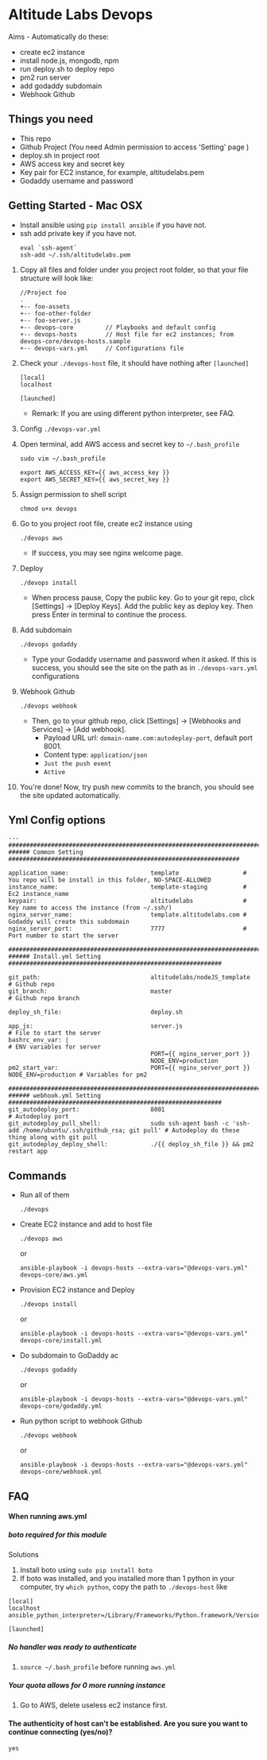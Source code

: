 Altitude Labs Devops
===

Aims - Automatically do these:
* create ec2 instance
* install node.js, mongodb, npm
* run deploy.sh to deploy repo
* pm2 run server
* add godaddy subdomain
* Webhook Github

## Things you need
* This repo
* Github Project (You need Admin permission to access 'Setting' page )
* deploy.sh in project root
* AWS access key and secret key
* Key pair for EC2 instance, for example, altitudelabs.pem
* Godaddy username and password

## Getting Started - Mac OSX

* Install ansible using `pip install ansible` if you have not.
* ssh add private key if you have not.
    ```
    eval `ssh-agent`
    ssh-add ~/.ssh/altitudelabs.pem
    ```

1. Copy all files and folder under you project root folder, so that your file structure will look like:
    ```
    //Project foo
    .
    +-- foo-assets
    +-- foo-other-folder
    +-- foo-server.js
    +-- devops-core         // Playbooks and default config
    +-- devops-hosts        // Host file for ec2 instances; from devops-core/devops-hosts.sample
    +-- devops-vars.yml     // Configurations file
    ```

2. Check your `./devops-host` file, it should have nothing after `[launched]`
    ```
    [local]
    localhost

    [launched]
    ```
    * Remark: If you are using different python interpreter, see FAQ.

3. Config `./devops-var.yml`

4. Open terminal, add AWS access and secret key to `~/.bash_profile`
    ```
    sudo vim ~/.bash_profile
    ```

    ```
    export AWS_ACCESS_KEY={{ aws_access_key }}
    export AWS_SECRET_KEY={{ aws_secret_key }}
    ```

5. Assign permission to shell script
    ```
    chmod u+x devops

    ```

6. Go to you project root file, create ec2 instance using
    ```
    ./devops aws
    ```
    * If success, you may see nginx welcome page.

7. Deploy
    ```
    ./devops install
    ```
    * When process pause, Copy the public key. Go to your git repo, click [Settings] -> [Deploy Keys]. Add the public key as deploy key. Then press Enter in terminal to continue the process.


8. Add subdomain
    ```
    ./devops godaddy
    ```
    * Type your Godaddy username and password when it asked. If this is success, you should see the site on the path as in `./devops-vars.yml` configurations

9. Webhook Github
    ```
    ./devops webhook
    ```
    * Then, go to your github repo, click [Settings] -> [Webhooks and Services] -> [Add webhook].
      * Payload URL url: `domain-name.com:autodeploy-port`, default port 8001.
      * Content type: `application/json`
      * `Just the push event`
      * `Active`

10. You're done! Now, try push new commits to the branch, you should see the site updated automatically.


## Yml Config options
```
---
#######################################################################################
###### Common Setting #################################################################

application_name:                       template                  # You repo will be install in this folder, NO-SPACE-ALLOWED
instance_name:                          template-staging          # Ec2 instance_name
keypair:                                altitudelabs              # Key name to access the instance (from ~/.ssh/)
nginx_server_name:                      template.altitudelabs.com # Godaddy will create this subdomain
nginx_server_port:                      7777                      # Port number to start the server

#######################################################################################
###### Install.yml Setting ############################################################

git_path:                               altitudelabs/nodeJS_template  # Github repo
git_branch:                             master                        # Github repo branch

deploy_sh_file:                         deploy.sh

app_js:                                 server.js                     # File to start the server
bashrc_env_var: |                                                     # ENV variables for server
                                        PORT={{ nginx_server_port }}  
                                        NODE_ENV=production
pm2_start_var:                          PORT={{ nginx_server_port }} NODE_ENV=production # Variables for pm2

#######################################################################################
###### webhook.yml Setting ############################################################
git_autodeploy_port:                    8001                          # Autodeploy port
git_autodeploy_pull_shell:              sudo ssh-agent bash -c 'ssh-add /home/ubuntu/.ssh/github_rsa; git pull' # Autodeploy do these thing along with git pull
git_autodeploy_deploy_shell:            ./{{ deploy_sh_file }} && pm2 restart app
```

## Commands

* Run all of them
  ```
  ./devops
  ```

* Create EC2 instance and add to host file
  ```
  ./devops aws
  ```
  or
  ```
  ansible-playbook -i devops-hosts --extra-vars="@devops-vars.yml" devops-core/aws.yml
  ```

* Provision EC2 instance and Deploy
  ```
  ./devops install
  ```
  or
  ```
  ansible-playbook -i devops-hosts --extra-vars="@devops-vars.yml" devops-core/install.yml
  ```

* Do subdomain to GoDaddy ac
  ```
  ./devops godaddy
  ```
  or
  ```
  ansible-playbook -i devops-hosts --extra-vars="@devops-vars.yml" devops-core/godaddy.yml
  ```

* Run python script to webhook Github
  ```
  ./devops webhook
  ```
  or
  ```
  ansible-playbook -i devops-hosts --extra-vars="@devops-vars.yml" devops-core/webhook.yml
  ```

## FAQ

#### When running aws.yml
##### boto required for this module
Solutions
1. Install boto using `sudo pip install boto`
2. If boto was installed, and you installed more than 1 python in your computer, try `which python`, copy the path to `./devops-host` like
```
[local]
localhost ansible_python_interpreter=/Library/Frameworks/Python.framework/Versions/2.7/bin/python

[launched]
```
#####  No handler was ready to authenticate
1. `source ~/.bash_profile` before running `aws.yml`

##### Your quota allows for 0 more running instance
1. Go to AWS, delete useless ec2 instance first.

#### The authenticity of host can't be established. Are you sure you want to continue connecting (yes/no)?
`yes`
